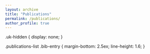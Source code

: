 ```yaml
---
layout: archive
title: "Publications"
permalink: /publications/
author_profile: true
---
```


<div id="publications-list"></div>

<script src="https://assets.webis.de/js/filter.js"></script>
<script src="https://assets.webis.de/js/selection.js"></script>
<script>
includeBibentries(document.getElementById("publications-list"), "author:khalid+al-khatib");
</script>

.uk-hidden {
    display: none;
}

.publications-list .bib-entry {
    margin-bottom: 2.5ex;
    line-height: 1.6;
}
